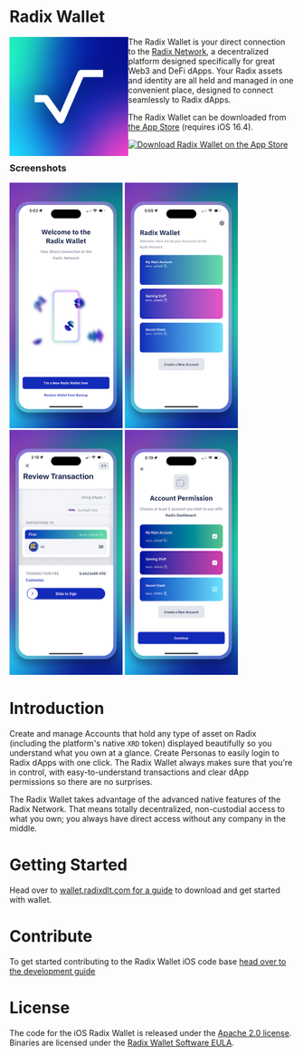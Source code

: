 # Radix Wallet

<img align="left" src=".assetsReadme/app_icon_256.png" height="210" />

The Radix Wallet is your direct connection to the [Radix Network][dashboard], a decentralized platform designed specifically for great Web3 and DeFi dApps. Your Radix assets and identity are all held and managed in one convenient place, designed to connect seamlessly to Radix dApps.

The Radix Wallet can be downloaded from [the App Store][appStoreLink] (requires iOS 16.4).

[![Download Radix Wallet on the App Store](https://dbsqho33cgp4y.cloudfront.net/github/app-store-badge.png)][appStoreLink]

### Screenshots

<p float="middle">
  <img src=".assetsReadme/screenshots/start.png" width="200" />
  <img src=".assetsReadme/screenshots/home.png" width="200" /> 
  <img src=".assetsReadme/screenshots/transaction_review.png" width="200" /> 
  <img src=".assetsReadme/screenshots/dapp_request_account_permission.png" width="200" /> 
</p>

# Introduction
Create and manage Accounts that hold any type of asset on Radix (including the platform's native `XRD` token) displayed beautifully so you understand what you own at a glance. Create Personas to easily login to Radix dApps with one click. The Radix Wallet always makes sure that you're in control, with easy-to-understand transactions and clear dApp permissions so there are no surprises.

The Radix Wallet takes advantage of the advanced native features of the Radix Network. That means totally decentralized, non-custodial access to what you own; you always have direct access without any company in the middle.

# Getting Started
Head over to [wallet.radixdlt.com for a guide][walletGuide] to download and get started with wallet.

# Contribute
To get started contributing to the Radix Wallet iOS code base [head over to the development guide](./DEVELOPMENT.md)

# License
The code for the iOS Radix Wallet is released under the [Apache 2.0 license](./LICENSE). Binaries are licensed under the [Radix Wallet Software EULA](https://www.radixdlt.com/terms/walletEULA).

[dashboard]: https://dashboard.radixdlt.com
[radixdlt]: https://radixdlt.com
[appStoreLink]: https://apps.apple.com/se/app/radix-wallet/id6448950995
[walletGuide]: https://wallet.radixdlt.com